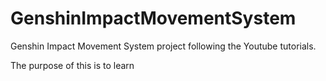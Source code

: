 # GenshinImpactMovementSystem

Genshin Impact Movement System project following the Youtube tutorials.

The purpose of this is to learn
